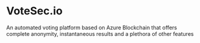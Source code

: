 # VoteSec.io
An automated voting platform based on Azure Blockchain that offers complete anonymity, instantaneous results and a plethora of other features
